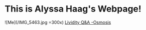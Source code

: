 # This is Alyssa Haag's Webpage! 
![Me](/IMG_5463.jpg =300x)
[Lividity Q&A -Osmosis](https://www.osmosis.org/answers/lividity)
